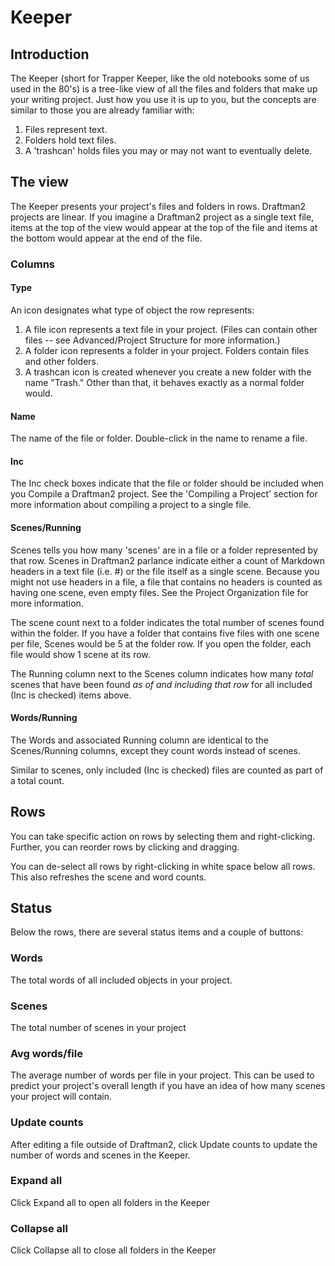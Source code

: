 # Keeper

## Introduction

The Keeper (short for Trapper Keeper, like the old notebooks some of us used in the 80's) is a tree-like view of all the files and folders that make up your writing project. Just how you use it is up to you, but the concepts are similar to those you are already familiar with:

1. Files represent text.
2. Folders hold text files.
3. A 'trashcan' holds files you may or may not want to eventually delete.

## The view

The Keeper presents your project's files and folders in rows. Draftman2 projects are linear. If you imagine a Draftman2 project as a single text file, items at the top of the view would appear at the top of the file and items at the bottom would appear at the end of the file.

### Columns

#### Type

An icon designates what type of object the row represents:

1. A file icon represents a text file in your project. (Files can contain other files -- see Advanced/Project Structure for more information.)
2. A folder icon represents a folder in your project. Folders contain files and other folders.
3. A trashcan icon is created whenever you create a new folder with the name "Trash." Other than that, it behaves exactly as a normal folder would.

#### Name

The name of the file or folder. Double-click in the name to rename a file.

#### Inc

The Inc check boxes indicate that the file or folder should be included when you Compile a Draftman2 project. See the 'Compiling a Project' section for more information about compiling a project to a single file.

#### Scenes/Running

Scenes tells you how many 'scenes' are in a file or a folder represented by that row. Scenes in Draftman2 parlance indicate either a count of Markdown headers in a text file (i.e. #) or the file itself as a single scene. Because you might not use headers in a file, a file that contains no headers is counted as having one scene, even empty files. See the Project Organization file for more information.

The scene count next to a folder indicates the total number of scenes found within the folder. If you have a folder that contains five files with one scene per file, Scenes would be 5 at the folder row. If you open the folder, each file would show 1 scene at its row.

The Running column next to the Scenes column indicates how many *total* scenes that have been found *as of and including that row* for all included (Inc is checked) items above.

#### Words/Running

The Words and associated Running column are identical to the Scenes/Running columns, except they count words instead of scenes.

Similar to scenes, only included (Inc is checked) files are counted as part of a total count.

## Rows

You can take specific action on rows by selecting them and right-clicking. Further, you can reorder rows by clicking and dragging.

You can de-select all rows by right-clicking in white space below all rows. This also refreshes the scene and word counts.

## Status

Below the rows, there are several status items and a couple of buttons:

### Words

The total words of all included objects in your project.

### Scenes

The total number of scenes in your project

### Avg words/file

The average number of words per file in your project. This can be used to predict your project's overall length if you have an idea of how many scenes your project will contain.

### Update counts

After editing a file outside of Draftman2, click Update counts to update the number of words and scenes in the Keeper.

### Expand all

Click Expand all to open all folders in the Keeper

### Collapse all

Click Collapse all to close all folders in the Keeper